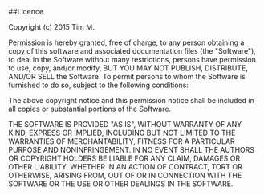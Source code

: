 ##Licence

Copyright (c) 2015 Tim M.

Permission is hereby granted, free of charge, to any person obtaining a copy
of this software and associated documentation files (the "Software"), to deal
in the Software without many restrictions, persons have permission to use, 
copy, and/or modify, BUT YOU MAY NOT PUBLISH, DISTRIBUTE, AND/OR SELL the Software. 
To permit persons to whom the Software is furnished to do so, subject to the 
following conditions:

The above copyright notice and this permission notice shall be included in all
copies or substantial portions of the Software.

THE SOFTWARE IS PROVIDED "AS IS", WITHOUT WARRANTY OF ANY KIND, EXPRESS OR
IMPLIED, INCLUDING BUT NOT LIMITED TO THE WARRANTIES OF MERCHANTABILITY,
FITNESS FOR A PARTICULAR PURPOSE AND NONINFRINGEMENT. IN NO EVENT SHALL THE
AUTHORS OR COPYRIGHT HOLDERS BE LIABLE FOR ANY CLAIM, DAMAGES OR OTHER
LIABILITY, WHETHER IN AN ACTION OF CONTRACT, TORT OR OTHERWISE, ARISING FROM,
OUT OF OR IN CONNECTION WITH THE SOFTWARE OR THE USE OR OTHER DEALINGS IN THE 
SOFTWARE.
